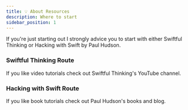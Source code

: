 ```yaml
---
title: 💡 About Resources
description: Where to start
sidebar_position: 1
---
```


If you're just starting out I strongly advice you to start with either Swiftful Thinking or Hacking with Swift by Paul Hudson. 

### Swiftful Thinking Route 
If you like video tutorials check out Swiftful Thinking's YouTube channel.
<LinkCard title="Go to Swiftful Thinking" href="/docs/resourcesDocs/channels/SwiftfulThinking" />

### Hacking with Swift Route 
If you like book tutorials check out Paul Hudson's books and blog.
<LinkCard title="Go to Hacking with Swift" href="/docs/resourcesDocs/blogs/HackingWithSwift" />
